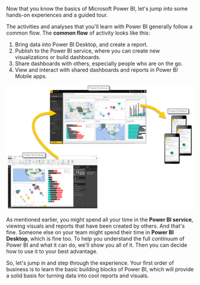 Now that you know the basics of Microsoft Power BI, let's jump into some hands-on experiences and a guided tour. 

The activities and analyses that you'll learn with Power BI generally follow a common flow. The **common flow** of activity looks like this:

1. Bring data into Power BI Desktop, and create a report.
2. Publish to the Power BI service, where you can create new visualizations or build dashboards.
3. Share dashboards with others, especially people who are on the go.
4. View and interact with shared dashboards and reports in Power BI Mobile apps.

![Power BI cycle of use](../media/pbi-using_01.png)

As mentioned earlier, you might spend all your time in the **Power BI service**, viewing visuals and reports that have been created by others. And that's fine. Someone else on your team might spend their time in **Power BI Desktop**, which is fine too. To help you understand the full continuum of Power BI and what it can do, we'll show you all of it. Then you can decide how to use it to your best advantage.

So, let's jump in and step through the experience. Your first order of business is to learn the basic building blocks of Power BI, which will provide a solid basis for turning data into cool reports and visuals.

